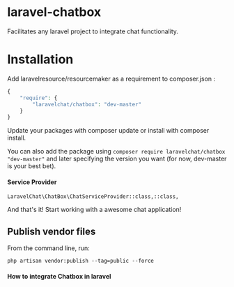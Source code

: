 
# laravel-chatbox
Facilitates any laravel project to integrate chat functionality.
# Installation
Add laravelresource/resourcemaker as a requirement to composer.json :

```php
{
    "require": {
        "laravelchat/chatbox": "dev-master"
    }
}
```
Update your packages with composer update or install with composer install.

You can also add the package using `composer require laravelchat/chatbox "dev-master"` and later specifying the version you want (for now, dev-master is your best bet).

#### Service Provider
`LaravelChat\ChatBox\ChatServiceProvider::class,::class,`

And that's it! Start working with a awesome chat application!

## Publish vendor files

From the command line, run: 

    php artisan vendor:publish --tag=public --force

#### How to integrate Chatbox in laravel
